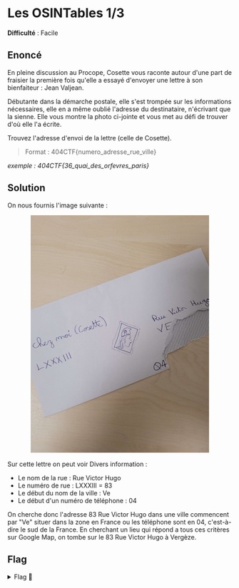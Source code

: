 # Les OSINTables 1/3

**Difficulté** : Facile

## Enoncé

En pleine discussion au Procope, Cosette vous raconte autour d'une part de fraisier la première fois qu'elle a essayé d'envoyer une lettre à son bienfaiteur : Jean Valjean.

Débutante dans la démarche postale, elle s'est trompée sur les informations nécessaires, elle en a même oublié l'adresse du destinataire, n'écrivant que la sienne. Elle vous montre la photo ci-jointe et vous met au défi de trouver d'où elle l'a écrite.
 
Trouvez l'adresse d'envoi de la lettre (celle de Cosette).
> Format : 404CTF{numero_adresse_rue_ville} 

_exemple : 404CTF{36_quai_des_orfevres_paris}_


## Solution

On nous fournis l'image suivante :
<p align="center"><img src="photo.jpg" alt="Photo Lettre" width="400"></p>

Sur cette lettre on peut voir Divers information :
- Le nom de la rue : Rue Victor Hugo
- Le numéro de rue : LXXXIII = 83
- Le début du nom de la ville : Ve
- Le début d'un numéro de téléphone : 04

On cherche donc l'adresse 83 Rue Victor Hugo dans une ville commencent par "Ve" situer dans la zone en France ou les téléphone sont en 04, c'est-à-dire le sud de la France. En cherchant un lieu qui répond a tous ces critères sur Google Map, on tombe sur le 83 Rue Victor Hugo à Vergèze.

## Flag

<details>
<summary> Flag 🚩</summary>

```
404CTF{83_rue_victor_hugo_vergeze}
```